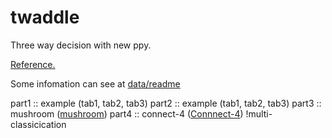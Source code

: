 # twaddle

Three way decision with new ppy.

[Reference.](http://www2.cs.uregina.ca/~twd/)

Some infomation can see at [data/readme](data/readme.txt)

part1 :: example (tab1, tab2, tab3)
part2 :: example (tab1, tab2, tab3)
part3 :: mushroom ([mushroom](archive.ics.uci.edu/ml/datasets/Mushroom))
part4 :: connect-4 ([Connnect-4](archive.ics.uci.edu/ml/datasets/connect-4)) !multi-classicication
